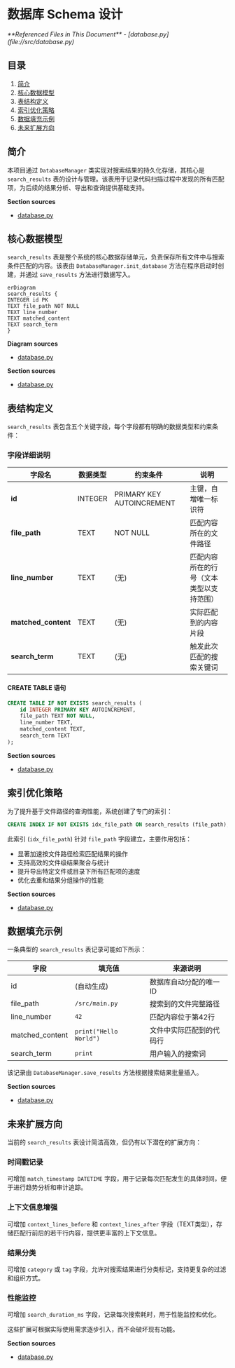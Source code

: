 # 数据库 Schema 设计

<cite>
**Referenced Files in This Document**   
- [database.py](file://src/database.py)
</cite>

## 目录
1. [简介](#简介)
2. [核心数据模型](#核心数据模型)
3. [表结构定义](#表结构定义)
4. [索引优化策略](#索引优化策略)
5. [数据填充示例](#数据填充示例)
6. [未来扩展方向](#未来扩展方向)

## 简介
本项目通过 `DatabaseManager` 类实现对搜索结果的持久化存储，其核心是 `search_results` 表的设计与管理。该表用于记录代码扫描过程中发现的所有匹配项，为后续的结果分析、导出和查询提供基础支持。

**Section sources**
- [database.py](file://src/database.py#L1-L10)

## 核心数据模型

`search_results` 表是整个系统的核心数据存储单元，负责保存所有文件中与搜索条件匹配的内容。该表由 `DatabaseManager.init_database` 方法在程序启动时创建，并通过 `save_results` 方法进行数据写入。

```mermaid
erDiagram
search_results {
INTEGER id PK
TEXT file_path NOT NULL
TEXT line_number
TEXT matched_content
TEXT search_term
}
```

**Diagram sources**
- [database.py](file://src/database.py#L20-L30)

**Section sources**
- [database.py](file://src/database.py#L12-L46)

## 表结构定义

`search_results` 表包含五个关键字段，每个字段都有明确的数据类型和约束条件：

### 字段详细说明

| 字段名 | 数据类型 | 约束条件 | 说明 |
|-------|--------|---------|------|
| **id** | INTEGER | PRIMARY KEY AUTOINCREMENT | 主键，自增唯一标识符 |
| **file_path** | TEXT | NOT NULL | 匹配内容所在的文件路径 |
| **line_number** | TEXT | (无) | 匹配内容所在的行号（文本类型以支持范围） |
| **matched_content** | TEXT | (无) | 实际匹配到的内容片段 |
| **search_term** | TEXT | (无) | 触发此次匹配的搜索关键词 |

#### CREATE TABLE 语句
```sql
CREATE TABLE IF NOT EXISTS search_results (
    id INTEGER PRIMARY KEY AUTOINCREMENT,
    file_path TEXT NOT NULL,
    line_number TEXT,
    matched_content TEXT,
    search_term TEXT
);
```

**Section sources**
- [database.py](file://src/database.py#L20-L30)

## 索引优化策略

为了提升基于文件路径的查询性能，系统创建了专门的索引：

```sql
CREATE INDEX IF NOT EXISTS idx_file_path ON search_results (file_path);
```

此索引 (`idx_file_path`) 针对 `file_path` 字段建立，主要作用包括：
- 显著加速按文件路径检索匹配结果的操作
- 支持高效的文件级结果聚合与统计
- 提升导出特定文件或目录下所有匹配项的速度
- 优化去重和结果分组操作的性能

**Section sources**
- [database.py](file://src/database.py#L33-L37)

## 数据填充示例

一条典型的 `search_results` 表记录可能如下所示：

| 字段 | 填充值 | 来源说明 |
|------|-------|----------|
| id | (自动生成) | 数据库自动分配的唯一ID |
| file_path | `/src/main.py` | 搜索到的文件完整路径 |
| line_number | `42` | 匹配内容位于第42行 |
| matched_content | `print("Hello World")` | 文件中实际匹配到的代码行 |
| search_term | `print` | 用户输入的搜索词 |

该记录由 `DatabaseManager.save_results` 方法根据搜索结果批量插入。

**Section sources**
- [database.py](file://src/database.py#L48-L81)

## 未来扩展方向

当前的 `search_results` 表设计简洁高效，但仍有以下潜在的扩展方向：

### 时间戳记录
可增加 `match_timestamp DATETIME` 字段，用于记录每次匹配发生的具体时间，便于进行趋势分析和审计追踪。

### 上下文信息增强
可增加 `context_lines_before` 和 `context_lines_after` 字段（TEXT类型），存储匹配行前后的若干行内容，提供更丰富的上下文信息。

### 结果分类
可增加 `category` 或 `tag` 字段，允许对搜索结果进行分类标记，支持更复杂的过滤和组织方式。

### 性能监控
可增加 `search_duration_ms` 字段，记录每次搜索耗时，用于性能监控和优化。

这些扩展可根据实际使用需求逐步引入，而不会破坏现有功能。

**Section sources**
- [database.py](file://src/database.py#L12-L81)
